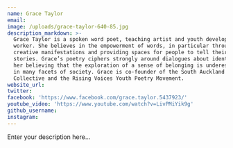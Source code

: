 ```yaml
---
name: Grace Taylor
email:
image: /uploads/grace-taylor-640-85.jpg
description_markdown: >-
  Grace Taylor is a spoken word poet, teaching artist and youth development
  worker. She believes in the empowerment of words, in particular through
  creative manifestations and providing spaces for people to tell their own
  stories. Grace’s poetry ciphers strongly around dialogues about identity, with
  her believing that the exploration of a sense of belonging is underestimated
  in many facets of society. Grace is co-founder of the South Auckland Poets
  Collective and the Rising Voices Youth Poetry Movement.
website_url:
twitter:
facebook: 'https://www.facebook.com/grace.taylor.5437923/'
youtube_video: 'https://www.youtube.com/watch?v=LivPMiYik9g'
github_username:
instagram:
---
```


Enter your description here...

